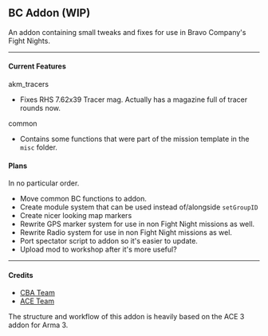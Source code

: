 ## BC Addon (WIP)

An addon containing small tweaks and fixes for use in Bravo Company's Fight Nights.


**** 

#### Current Features

akm_tracers
* Fixes RHS 7.62x39 Tracer mag. Actually has a magazine full of tracer rounds now.

common
* Contains some functions that were part of the mission template in the `misc` folder.

#### Plans
In no particular order.

* Move common BC functions to addon.
* Create module system that can be used instead of/alongside `setGroupID`
* Create nicer looking map markers
* Rewrite GPS marker system for use in non Fight Night missions as well.
* Rewrite Radio system for use in non Fight Night missions as wel.
* Port spectator script to addon so it's easier to update.
* Upload mod to workshop after it's more useful?


****


#### Credits

* [CBA Team](https://github.com/CBATeam/CBA_A3)
* [ACE Team](https://github.com/acemod/ACE3)

The structure and workflow of this addon is heavily based on the ACE 3 addon for Arma 3.
